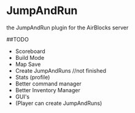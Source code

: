 # JumpAndRun
the JumpAndRun plugin for the AirBlocks server

##TODO
- Scoreboard
- Build Mode
- Map Save
- Create JumpAndRuns //not finished
- Stats (profile)
- Better command manager
- Better Inventory Manager
- GUI's
- (Player can create JumpAndRuns)